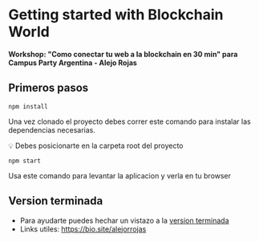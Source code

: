 # Getting started with Blockchain World

<strong> Workshop: "Como conectar tu web a la blockchain en 30 min" para Campus Party Argentina - Alejo Rojas</strong>

## Primeros pasos

`npm install`

Una vez clonado el proyecto debes correr este comando para instalar las dependencias necesarias.

💡 Debes posicionarte en la carpeta root del proyecto

`npm start`

Usa este comando para levantar la aplicacion y verla en tu browser

## Version terminada

- Para ayudarte puedes hechar un vistazo a la <a href="https://github.com/alejorrojas/-blockchain-campus-party-solution">version terminada</a>
- Links utiles: https://bio.site/alejorrojas
